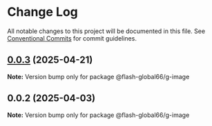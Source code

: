 # Change Log

All notable changes to this project will be documented in this file.
See [Conventional Commits](https://conventionalcommits.org) for commit guidelines.

## [0.0.3](https://github.com/Flash-Global66/global-design-system/compare/@flash-global66/g-image@0.0.2...@flash-global66/g-image@0.0.3) (2025-04-21)

**Note:** Version bump only for package @flash-global66/g-image





## 0.0.2 (2025-04-03)

**Note:** Version bump only for package @flash-global66/g-image
